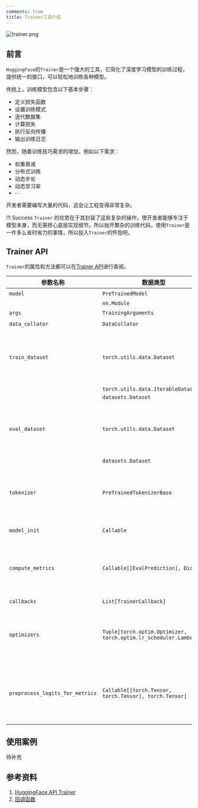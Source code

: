 ```yaml
---
comments: true
title: Trainer工具介绍
---
```


![trainer.png](./imgs/trainer.png)

## 前言

`HuggingFace`的`Trainer`是一个强大的工具，它简化了深度学习模型的训练过程，提供统一的接口，可以轻松地训练各种模型。

传统上，训练模型包含以下基本步骤：

- 定义损失函数
- 设置训练模式
- 迭代数据集
- 计算损失
- 执行反向传播
- 输出训练日志

然而，随着训练技巧需求的增加，例如以下需求：

- 权重衰减
- 分布式训练
- 动态步长
- 动态学习率
- $\cdots$

开发者需要编写大量的代码，这会让工程变得非常复杂。

!!! Success
    `Trainer` 的优势在于其封装了这些复杂的操作，使开发者能够专注于模型本身，而无需担心底层实现细节。所以抛开繁杂的训练代码，使用`Trainer`是一件多么省时省力的事情，所以投入`Trainer`的怀抱吧。

## Trainer API

`Trainer`的属性和方法都可以在[Trainer API](https://huggingface.co/docs/transformers/main_classes/trainer#transformers.Trainer)进行查阅。

| 参数名称                        | 数据类型                                                          | 注释                                                                                                                        |
| ------------------------------- | ----------------------------------------------------------------- | --------------------------------------------------------------------------------------------------------------------------- |
| `model`                         | `PreTrainedModel`                                                 | 模型实例                                                                                                                    |
|                                 | `nn.Module`                                                       |                                                                                                                             |
| `args`                          | `TrainingArguments`                                               | 训练时的超参数                                                                                                              |
| `data_collator`                 | `DataCollator`                                                    | 数据整理器                                                                                                                  |
| `train_dataset`                 | `torch.utils.data.Dataset`                                        | 训练集。如果接收的是`datasets.Dataset`，训练阶段数据集中不被使用的列都会被删除                                              |
|                                 | `torch.utils.data.IterableDataset`                                |                                                                                                                             |
|                                 | `datasets.Dataset`                                                |                                                                                                                             |
| `eval_dataset`                  | `torch.utils.data.Dataset`                                        | 评估集。如果接收的是`datasets.Dataset`，评估阶段数据集中不被使用的列都会被删除                                              |
|                                 | `datasets.Dataset`                                                |                                                                                                                             |
| `tokenizer`                     | `PreTrainedTokenizerBase`                                         | 分词器实例。在对数据进行分批次时，分词器会将数据填充到最大长度；在保存模型时，分词器文件也将被同时保存                      |
| `model_init`                    | `Callable`                                                        | 用于初始化模型的函数                                                                                                        |
| `compute_metrics`               | `Callable[[EvalPrediction], Dict]`                                | 用于计算评估指标的函数。该函数输入为`EvalPrediction`类，返回结果必须为包含指标及其具体数值的字典                            |
| `callbacks`                     | `List[TrainerCallback]`                                           | 回调函数列表                                                                                                                |
| `optimizers`                    | `Tuple[torch.optim.Optimizer, torch.optim.lr_scheduler.LambdaLR]` | 用于训练的优化器和学习率调度器。默认为(`None`, `None`)，即对应（`AdamW`优化器实例，线性学习率调度器）                       |
| `preprocess_logits_for_metrics` | `Callable[[torch.Tensor, torch.Tensor], torch.Tensor]`            | 用于在评估步骤中对模型输出的置信度进行预处理的函数。该函数最后返回运算过后的置信度，并将置信度和标签传递给`compute_metrics` |

## 使用案例

待补充

## 参考资料

<div class="grid cards" markdown>

1. [HuggingFace API Trainer](https://huggingface.co/docs/transformers/main_classes/trainer)
2. [回调函数](../callbacks/callbacks.md)

</div>
